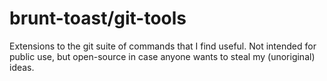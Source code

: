 # brunt-toast/git-tools

Extensions to the git suite of commands that I find useful. Not intended for public use, but open-source in case anyone wants to steal my (unoriginal) ideas. 
